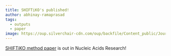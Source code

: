 ```yaml
---
title: SHIFTiKO's published!
author: abhinay-ramaprasad
tags:
  - outputs
  - paper
image: https://oup.silverchair-cdn.com/oup/backfile/Content_public/Journal/nar/PAP/10.1093_nar_gkae1274/2/gkae1274figgra1.jpeg?Expires=1738706941&Signature=UnAquPsDNPq5Bu7zGemLdm4bVj4yD13xT4Cea-J2MPxyLX4FvENnjBzIu2fjiCJOQH3Kr0qSPY4nadH2cuh5WmNv10cutwz8FbVTlemAek7ikwZAwg4x5v8EwScI9ZMp-nN7sSIP6E0fCn1zkx0rYqG5OpXpxbmyfN8wUHBDDUQ70j0QnD84IjfXxjGhZlAqQePooWmvtlnVqDinPDlA6UO2Xr5D1irWwRkLEEjVHNqslSZcgGYDu~w~7smFg5IXLfM2g~jcb5c-XlXiaOcdWhMJ3x~WWQJve-oJ6ZcjdrDaqxM8UiqkMs1NCjDH2Vq3b4WVeg72Zafm0LlCj~VLOg__&Key-Pair-Id=APKAIE5G5CRDK6RD3PGA
---
```


 [SHIFTiKO method paper](https://academic.oup.com/nar/advance-article/doi/10.1093/nar/gkae1274/7935003) is out in Nucleic Acids Research!

